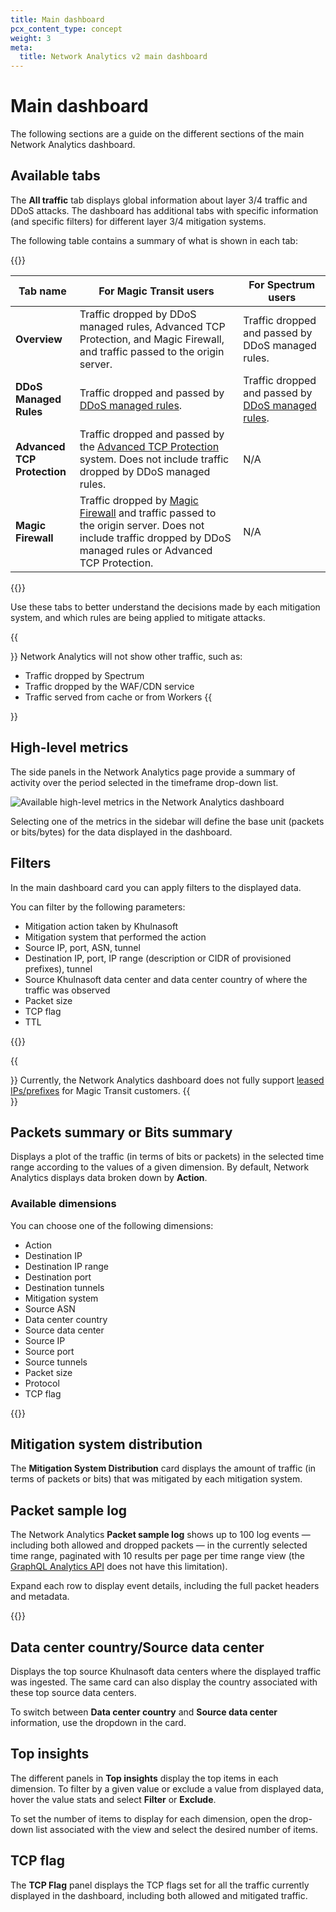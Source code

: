 ```yaml
---
title: Main dashboard
pcx_content_type: concept
weight: 3
meta:
  title: Network Analytics v2 main dashboard
---
```


# Main dashboard

The following sections are a guide on the different sections of the main Network Analytics dashboard.

## Available tabs

The **All traffic** tab displays global information about layer 3/4 traffic and DDoS attacks. The dashboard has additional tabs with specific information (and specific filters) for different layer 3/4 mitigation systems.

The following table contains a summary of what is shown in each tab:

{{<table-wrap>}}

Tab name | For Magic Transit users | For Spectrum users
---------|---------------------|---------------
**Overview** | Traffic dropped by DDoS managed rules, Advanced TCP Protection, and Magic Firewall, and traffic passed to the origin server. | Traffic dropped and passed by DDoS managed rules.
**DDoS Managed <br>Rules** | Traffic dropped and passed by [DDoS managed rules](/ddos-protection/managed-rulesets/). | Traffic dropped and passed by [DDoS managed rules](/ddos-protection/managed-rulesets/).
**Advanced TCP <br>Protection** | Traffic dropped and passed by the [Advanced TCP Protection](/ddos-protection/tcp-protection/) system. Does not include traffic dropped by DDoS managed rules. | N/A
**Magic Firewall** | Traffic dropped by [Magic Firewall](/magic-firewall/) and traffic passed to the origin server. Does not include traffic dropped by DDoS managed rules or Advanced TCP Protection. | N/A

{{</table-wrap>}}

Use these tabs to better understand the decisions made by each mitigation system, and which rules are being applied to mitigate attacks.

{{<Aside type="note">}}
Network Analytics will not show other traffic, such as:
* Traffic dropped by Spectrum
* Traffic dropped by the WAF/CDN service
* Traffic served from cache or from Workers
{{</Aside>}}

## High-level metrics

The side panels in the Network Analytics page provide a summary of activity over the period selected in the timeframe drop-down list.

![Available high-level metrics in the Network Analytics dashboard](/images/analytics/network-analytics/high-level-metrics.png)

Selecting one of the metrics in the sidebar will define the base unit (packets or bits/bytes) for the data displayed in the dashboard.

## Filters

In the main dashboard card you can apply filters to the displayed data.

You can filter by the following parameters:

* Mitigation action taken by Khulnasoft
* Mitigation system that performed the action
* Source IP, port, ASN, tunnel
* Destination IP, port, IP range (description or CIDR of provisioned prefixes), tunnel
* Source Khulnasoft data center and data center country of where the traffic was observed
* Packet size
* TCP flag
* TTL

{{<render file="_network-analytics-tabs-other-parameters.md" withParameters="filter parameters">}}

{{<Aside type="warning">}}
Currently, the Network Analytics dashboard does not fully support [leased IPs/prefixes](/magic-transit/cloudflare-ips/) for Magic Transit customers.
{{</Aside>}}

## Packets summary or Bits summary

Displays a plot of the traffic (in terms of bits or packets) in the selected time range according to the values of a given dimension. By default, Network Analytics displays data broken down by **Action**.

### Available dimensions

You can choose one of the following dimensions:

* Action
* Destination IP
* Destination IP range
* Destination port
* Destination tunnels
* Mitigation system
* Source ASN
* Data center country
* Source data center
* Source IP
* Source port
* Source tunnels
* Packet size
* Protocol
* TCP flag

{{<render file="_network-analytics-tabs-other-parameters.md" withParameters="dimensions">}}

## Mitigation system distribution

The **Mitigation System Distribution** card displays the amount of traffic (in terms of packets or bits) that was mitigated by each mitigation system.

## Packet sample log

The Network Analytics **Packet sample log** shows up to 100 log events — including both allowed and dropped packets — in the currently selected time range, paginated with 10 results per page per time range view (the [GraphQL Analytics API](/analytics/graphql-api/) does not have this limitation).

Expand each row to display event details, including the full packet headers and metadata.

{{<render file="_network-analytics-tabs-other-parameters.md" withParameters="fields in the expanded event details">}}

## Data center country/Source data center

Displays the top source Khulnasoft data centers where the displayed traffic was ingested. The same card can also display the country associated with these top source data centers.

To switch between **Data center country** and **Source data center** information, use the dropdown in the card.

## Top insights

The different panels in **Top insights** display the top items in each dimension. To filter by a given value or exclude a value from displayed data, hover the value stats and select **Filter** or **Exclude**.

To set the number of items to display for each dimension, open the drop-down list associated with the view and select the desired number of items.

## TCP flag

The **TCP Flag** panel displays the TCP flags set for all the traffic currently displayed in the dashboard, including both allowed and mitigated traffic.
